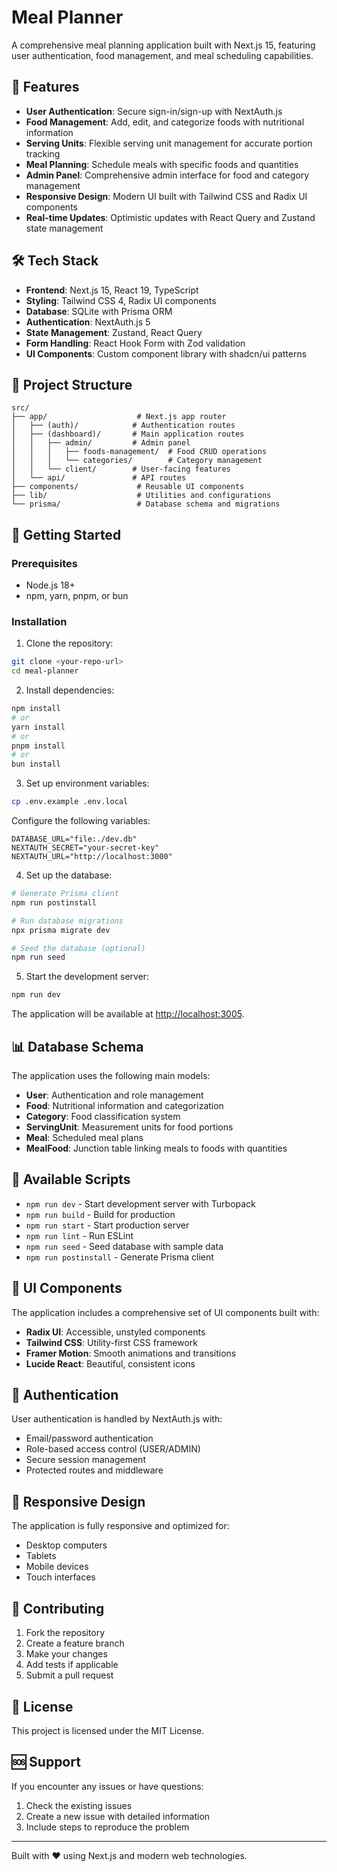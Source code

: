 # Meal Planner

A comprehensive meal planning application built with Next.js 15, featuring user authentication, food management, and meal scheduling capabilities.

## 🚀 Features

- **User Authentication**: Secure sign-in/sign-up with NextAuth.js
- **Food Management**: Add, edit, and categorize foods with nutritional information
- **Serving Units**: Flexible serving unit management for accurate portion tracking
- **Meal Planning**: Schedule meals with specific foods and quantities
- **Admin Panel**: Comprehensive admin interface for food and category management
- **Responsive Design**: Modern UI built with Tailwind CSS and Radix UI components
- **Real-time Updates**: Optimistic updates with React Query and Zustand state management

## 🛠️ Tech Stack

- **Frontend**: Next.js 15, React 19, TypeScript
- **Styling**: Tailwind CSS 4, Radix UI components
- **Database**: SQLite with Prisma ORM
- **Authentication**: NextAuth.js 5
- **State Management**: Zustand, React Query
- **Form Handling**: React Hook Form with Zod validation
- **UI Components**: Custom component library with shadcn/ui patterns

## 📁 Project Structure

```
src/
├── app/                    # Next.js app router
│   ├── (auth)/            # Authentication routes
│   ├── (dashboard)/       # Main application routes
│   │   ├── admin/         # Admin panel
│   │   │   ├── foods-management/  # Food CRUD operations
│   │   │   └── categories/        # Category management
│   │   └── client/        # User-facing features
│   └── api/               # API routes
├── components/             # Reusable UI components
├── lib/                    # Utilities and configurations
└── prisma/                 # Database schema and migrations
```

## 🚀 Getting Started

### Prerequisites

- Node.js 18+ 
- npm, yarn, pnpm, or bun

### Installation

1. Clone the repository:
```bash
git clone <your-repo-url>
cd meal-planner
```

2. Install dependencies:
```bash
npm install
# or
yarn install
# or
pnpm install
# or
bun install
```

3. Set up environment variables:
```bash
cp .env.example .env.local
```

Configure the following variables:
```env
DATABASE_URL="file:./dev.db"
NEXTAUTH_SECRET="your-secret-key"
NEXTAUTH_URL="http://localhost:3000"
```

4. Set up the database:
```bash
# Generate Prisma client
npm run postinstall

# Run database migrations
npx prisma migrate dev

# Seed the database (optional)
npm run seed
```

5. Start the development server:
```bash
npm run dev
```

The application will be available at [http://localhost:3005](http://localhost:3005).

## 📊 Database Schema

The application uses the following main models:

- **User**: Authentication and role management
- **Food**: Nutritional information and categorization
- **Category**: Food classification system
- **ServingUnit**: Measurement units for food portions
- **Meal**: Scheduled meal plans
- **MealFood**: Junction table linking meals to foods with quantities

## 🔧 Available Scripts

- `npm run dev` - Start development server with Turbopack
- `npm run build` - Build for production
- `npm run start` - Start production server
- `npm run lint` - Run ESLint
- `npm run seed` - Seed database with sample data
- `npm run postinstall` - Generate Prisma client

## 🎨 UI Components

The application includes a comprehensive set of UI components built with:
- **Radix UI**: Accessible, unstyled components
- **Tailwind CSS**: Utility-first CSS framework
- **Framer Motion**: Smooth animations and transitions
- **Lucide React**: Beautiful, consistent icons

## 🔐 Authentication

User authentication is handled by NextAuth.js with:
- Email/password authentication
- Role-based access control (USER/ADMIN)
- Secure session management
- Protected routes and middleware

## 📱 Responsive Design

The application is fully responsive and optimized for:
- Desktop computers
- Tablets
- Mobile devices
- Touch interfaces

## 🤝 Contributing

1. Fork the repository
2. Create a feature branch
3. Make your changes
4. Add tests if applicable
5. Submit a pull request

## 📄 License

This project is licensed under the MIT License.

## 🆘 Support

If you encounter any issues or have questions:
1. Check the existing issues
2. Create a new issue with detailed information
3. Include steps to reproduce the problem

---

Built with ❤️ using Next.js and modern web technologies.
